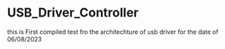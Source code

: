 # USB_Driver_Controller
this is First compiled test fro the architechture of usb driver for the date of 06/08/2023 
